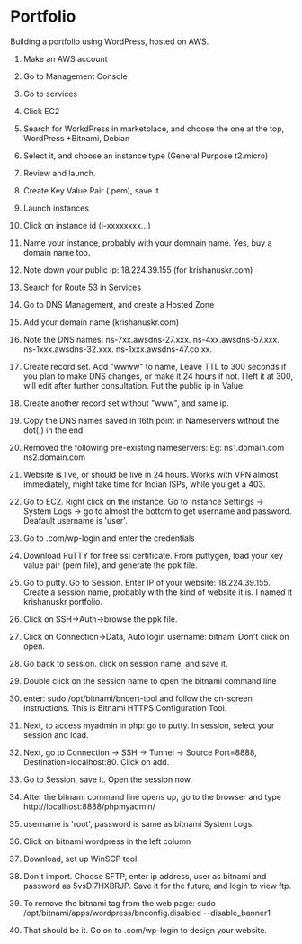 # Portfolio
Building a portfolio using WordPress, hosted on AWS.

1. Make an AWS account
2. Go to Management Console
3. Go to services
4. Click EC2
5. Search for WorkdPress in marketplace, and choose the one at the top, WordPress +Bitnami, Debian

6. Select it, and choose an instance type (General Purpose t2.micro)
7. Review and launch.
8. Create Key Value Pair (.pem), save it
9. Launch instances
10. Click on instance id (i-xxxxxxxx...)

11. Name your instance, probably with your domnain name. Yes, buy a domain name too.
12. Note down your public ip: 18.224.39.155 (for krishanuskr.com)
13. Search for Route 53 in Services
14. Go to DNS Management, and create a Hosted Zone
15. Add your domain name (krishanuskr.com)

16. Note the DNS names: 
	ns-7xx.awsdns-27.xxx.
	ns-4xx.awsdns-57.xxx.
	ns-1xxx.awsdns-32.xxx.
	ns-1xxx.awsdns-47.co.xx.
  
17. Create record set. Add "wwww" to name, Leave TTL to 300 seconds if you plan to make DNS changes, or make it 24 hours if not. I left it at 300, will edit after further consultation. Put the public ip in Value.
18. Create another record set without "www", and same ip.
19. Copy the DNS names saved in 16th point in Nameservers without the dot(.) in the end.
20. Removed the following pre-existing nameservers:
    Eg: ns1.domain.com
    	  ns2.domain.com

21. Website is live, or should be live in 24 hours. Works with VPN almost immediately, might take time for Indian ISPs, while you get a     403.
22. Go to EC2. Right click on the instance. Go to Instance Settings -> System Logs -> go to almost the bottom to get username and           password. 
	  Deafault username is 'user'.
23. Go to <yourdomain>.com/wp-login and enter the credentials
24. Download PuTTY for free ssl certificate. From puttygen, load your key value pair (pem file), and generate the ppk file.
25. Go to putty. Go to Session. Enter IP of your website: 18.224.39.155. Create a session name, probably with the kind of website it is.     I named it krishanuskr portfolio.  
  
26. Click on SSH->Auth->browse the ppk file.
27. Click on Connection->Data, Auto login username: bitnami Don't click on open.
28. Go back to session. click on session name, and save it.
29. Double click on the session name to open the bitnami command line
30. enter: sudo /opt/bitnami/bncert-tool and follow the on-screen instructions. This is Bitnami HTTPS Configuration Tool.

31. Next, to access myadmin in php: go to putty. In session, select your session and load. 
32. Next, go to Connection -> SSH -> Tunnel -> Source Port=8888, Destination=localhost:80. Click on add.
33. Go to Session, save it. Open the session now.
34. After the bitnami command line opens up, go to the browser and type http://localhost:8888/phpmyadmin/
35. username is 'root', password is same as bitnami System Logs.

36. Click on bitnami wordpress in the left column
37. Download, set up WinSCP tool.
38. Don't import. Choose SFTP, enter ip address, user as bitnami and password as 5vsDl7HXBRJP. Save it for the future, and login to view     ftp.
39. To remove the bitnami tag from the web page:
    sudo /opt/bitnami/apps/wordpress/bnconfig.disabled --disable_banner1
40. That should be it. Go on to <yourdomain>.com/wp-login to design your website.
